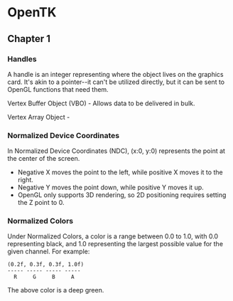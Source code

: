 # OpenTK #

## Chapter 1 ##

### Handles ###
A handle is an integer representing where the object lives on the graphics card. It's akin to a pointer--it can't be utilized directly, but it can be sent to OpenGL functions that need them.

Vertex Buffer Object (VBO) - Allows data to be delivered in bulk.

Vertex Array Object - 

### Normalized Device Coordinates ###
In Normalized Device Coordinates (NDC), (x:0, y:0) represents the point at the center of the screen.
- Negative X moves the point to the left, while positive X moves it to the right.
- Negative Y moves the point down, while positive Y moves it up.
- OpenGL only supports 3D rendering, so 2D positioning requires setting the Z point to 0.

### Normalized Colors ###
Under Normalized Colors, a color is a range between 0.0 to 1.0, with 0.0 representing black,
and 1.0 representing the largest possible value for the given channel. For example:

```
(0.2f, 0.3f, 0.3f, 1.0f)
----- ----- ----- -----
  R     G     B     A
```

The above color is a deep green.

